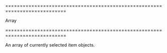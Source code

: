 <!--**
/*-------------------------------------------
    Auto-generated file. Do not modify.
-------------------------------------------

**-->
===========================================================================
<!--type-->Array<String, Number, Object><!--/type-->
===========================================================================

<!--shortDescription-->
An array of currently selected item objects.
<!--/shortDescription-->

<!--fullDescription-->

<!--/fullDescription-->